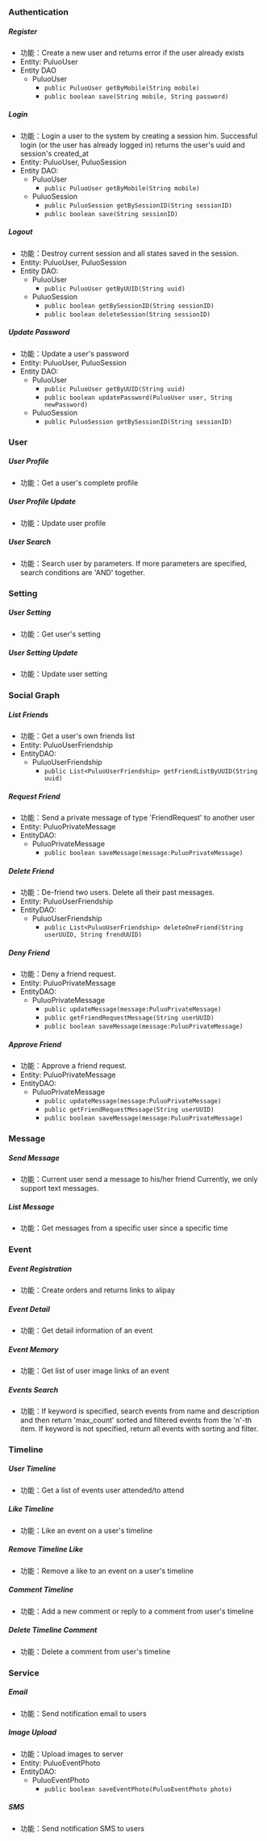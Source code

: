 ### Authentication 

##### Register
* 功能：Create a new user and returns error if the user already exists
* Entity: PuluoUser
* Entity DAO
  - PuluoUser
    + `public PuluoUser getByMobile(String mobile)`
    + `public boolean save(String mobile, String password)`

##### Login  

* 功能：Login a user to the system by creating a session him.
Successful login (or the user has already logged in) returns the user's uuid and session's created_at
* Entity: PuluoUser, PuluoSession
* Entity DAO:
  - PuluoUser
    + `public PuluoUser getByMobile(String mobile)`
  - PuluoSession
    + `public PuluoSession getBySessionID(String sessionID)`
    + `public boolean save(String sessionID)`

##### Logout
* 功能：Destroy current session and all states saved in the session.
* Entity: PuluoUser, PuluoSession
* Entity DAO:
  - PuluoUser
    + `public PuluoUser getByUUID(String uuid)`
  - PuluoSession
    + `public boolean getBySessionID(String sessionID)`
    + `public boolean deleteSession(String sessionID)`

##### Update Password  
* 功能：Update a user's password
* Entity: PuluoUser, PuluoSession
* Entity DAO:
  - PuluoUser
    + `public PuluoUser getByUUID(String uuid)`
    + `public boolean updatePassword(PuluoUser user, String newPassword)`
  - PuluoSession
    + `public PuluoSession getBySessionID(String sessionID)`


### User  

##### User Profile 

* 功能：Get a user's complete profile

##### User Profile Update

* 功能：Update user profile

##### User Search  

* 功能：Search user by parameters. If more parameters are specified, search conditions are 'AND' together.



### Setting 

##### User Setting 

* 功能：Get user's setting

##### User Setting Update
* 功能：Update user setting



### Social Graph 

##### List Friends

* 功能：Get a user's own friends list
* Entity: PuluoUserFriendship
* EntityDAO:
  - PuluoUserFriendship
    + `public List<PuluoUserFriendship> getFriendListByUUID(String uuid)`

##### Request Friend 

* 功能：Send a private message of type 'FriendRequest' to another user
* Entity: PuluoPrivateMessage
* EntityDAO: 
  - PuluoPrivateMessage
    + `public boolean saveMessage(message:PuluoPrivateMessage)`

##### Delete Friend

* 功能：De-friend two users. Delete all their past messages.
* Entity: PuluoUserFriendship
* EntityDAO:
  - PuluoUserFriendship
    + `public List<PuluoUserFriendship> deleteOneFriend(String userUUID, String frendUUID)`


##### Deny Friend 

* 功能：Deny a friend request.
* Entity: PuluoPrivateMessage
* EntityDAO: 
  - PuluoPrivateMessage
    + `public updateMessage(message:PuluoPrivateMessage)`
    + `public getFriendRequestMessage(String userUUID)`
    + `public boolean saveMessage(message:PuluoPrivateMessage)`

##### Approve Friend 

* 功能：Approve a friend request.
* Entity: PuluoPrivateMessage
* EntityDAO: 
  - PuluoPrivateMessage
    + `public updateMessage(message:PuluoPrivateMessage)`
    + `public getFriendRequestMessage(String userUUID)`
    + `public boolean saveMessage(message:PuluoPrivateMessage)`


### Message  

##### Send Message 

* 功能：Current user send a message to his/her friend
Currently, we only support text messages.

##### List Message

* 功能：Get messages from a specific user since a specific time

### Event  

##### Event Registration 

* 功能：Create orders and returns links to alipay

##### Event Detail 

* 功能：Get detail information of an event

##### Event Memory 

* 功能：Get list of user image links of an event

##### Events Search 

* 功能：If keyword is specified, search events from name and description and then return 'max_count' sorted and filtered events from the 'n'-th item.
If keyword is not specified, return all events with sorting and filter.



### Timeline 

##### User Timeline

* 功能：Get a list of events user attended/to attend

##### Like Timeline

* 功能：Like an event on a user's timeline

##### Remove Timeline Like

* 功能：Remove a like to an event on a user's timeline

##### Comment Timeline

* 功能：Add a new comment or reply to a comment from user's timeline

##### Delete Timeline Comment
* 功能：Delete a comment from user's timeline



### Service 

##### Email

* 功能：Send notification email to users

##### Image Upload 

* 功能：Upload images to server
* Entity: PuluoEventPhoto
* EntityDAO:
  - PuluoEventPhoto
    + `public boolean saveEventPhoto(PuluoEventPhoto photo)`

##### SMS  

* 功能：Send notification SMS to users

